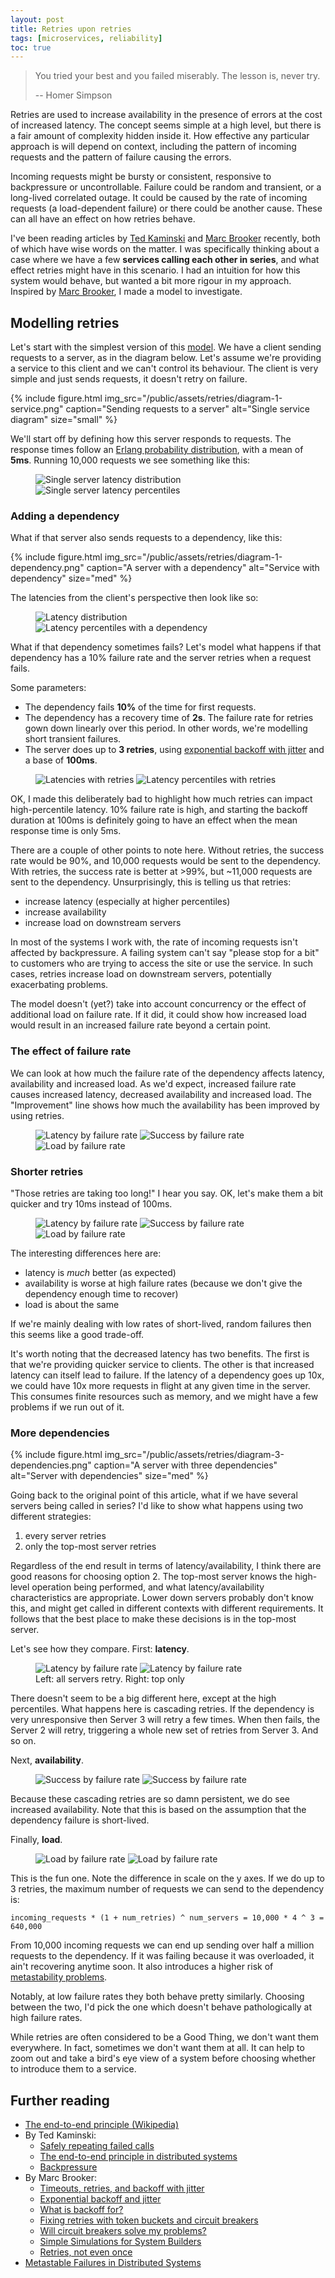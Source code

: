 ```yaml
---
layout: post
title: Retries upon retries
tags: [microservices, reliability]
toc: true
---
```


<!-- markdownlint-disable MD036 MD033 -->

> You tried your best and you failed miserably. The lesson is, never try.
>
> -- Homer Simpson

<!-- begin_excerpt -->
Retries are used to increase availability in the presence of errors at the cost of increased latency. The concept seems simple at a high level, but there is a fair amount of complexity hidden inside it. How effective any particular approach is will depend on context, including the pattern of incoming requests and the pattern of failure causing the errors.
<!-- end_excerpt -->

Incoming requests might be bursty or consistent, responsive to backpressure or uncontrollable. Failure could be random and transient, or a long-lived correlated outage. It could be caused by the rate of incoming requests (a load-dependent failure) or there could be another cause. These can all have an effect on how retries behave.

I've been reading articles by [Ted Kaminski](https://www.tedinski.com) and [Marc Brooker](https://brooker.co.za/blog/) recently, both of which have wise words on the matter. I was specifically thinking about a case where we have a few **services calling each other in series**, and what effect retries might have in this scenario. I had an intuition for how this system would behave, but wanted a bit more rigour in my approach. Inspired by [Marc Brooker](https://brooker.co.za/blog/2022/04/11/simulation.html), I made a model to investigate.

## Modelling retries

Let's start with the simplest version of this [model](https://github.com/ThomWright/retry-model). We have a client sending requests to a server, as in the diagram below. Let's assume we're providing a service to this client and we can't control its behaviour. The client is very simple and just sends requests, it doesn't retry on failure.

{% include figure.html
  img_src="/public/assets/retries/diagram-1-service.png"
  caption="Sending requests to a server"
  alt="Single service diagram"
  size="small"
%}

We'll start off by defining how this server responds to requests. The response times follow an [Erlang probability distribution](https://newrelic.com/blog/best-practices/expected-distributions-website-response-times), with a mean of **5ms**. Running 10,000 requests we see something like this:

<figure class="multi-img">
  <img class="small-img" src="/public/assets/retries/1-perfect-latencies.png" alt="Single server latency distribution"/>
  <img class="small-img" src="/public/assets/retries/1-perfect-percentiles.png" alt="Single server latency percentiles"/>
</figure>

### Adding a dependency

What if that server also sends requests to a dependency, like this:

{% include figure.html
  img_src="/public/assets/retries/diagram-1-dependency.png"
  caption="A server with a dependency"
  alt="Service with dependency"
  size="med"
%}

The latencies from the client's perspective then look like so:

<figure class="multi-img">
  <img class="small-img" src="/public/assets/retries/2-perfect-latencies.png" alt="Latency distribution"/>
  <img class="small-img" src="/public/assets/retries/2-perfect-percentiles.png" alt="Latency percentiles with a dependency"/>
</figure>

What if that dependency sometimes fails? Let's model what happens if that dependency has a 10% failure rate and the server retries when a request fails.

Some parameters:

- The dependency fails **10%** of the time for first requests.
- The dependency has a recovery time of **2s**. The failure rate for retries gown down linearly over this period. In other words, we're modelling short transient failures.
- The server does up to **3 retries**, using [exponential backoff with jitter](https://aws.amazon.com/blogs/architecture/exponential-backoff-and-jitter/) and a base of **100ms**.

<figure class="multi-img">
  <img class="small-img" src="/public/assets/retries/2-failures-latencies.png" alt="Latencies with retries"/>
  <img class="small-img" src="/public/assets/retries/2-failures-percentiles.png" alt="Latency percentiles with retries"/>
</figure>

OK, I made this deliberately bad to highlight how much retries can impact high-percentile latency. 10% failure rate is high, and starting the backoff duration at 100ms is definitely going to have an effect when the mean response time is only 5ms.

There are a couple of other points to note here. Without retries, the success rate would be 90%, and 10,000 requests would be sent to the dependency. With retries, the success rate is better at >99%, but ~11,000 requests are sent to the dependency. Unsurprisingly, this is telling us that retries:

- increase latency (especially at higher percentiles)
- increase availability
- increase load on downstream servers

In most of the systems I work with, the rate of incoming requests isn't affected by backpressure. A failing system can't say "please stop for a bit" to customers who are trying to access the site or use the service. In such cases, retries increase load on downstream servers, potentially exacerbating problems.

The model doesn't (yet?) take into account concurrency or the effect of additional load on failure rate. If it did, it could show how increased load would result in an increased failure rate beyond a certain point.

### The effect of failure rate

We can look at how much the failure rate of the dependency affects latency, availability and increased load. As we'd expect, increased failure rate causes increased latency, decreased availability and increased load. The "Improvement" line shows how much the availability has been improved by using retries.

<figure class="multi-img">
  <img class="small-img" src="/public/assets/retries/2-latency-by-failure-rate.png" alt="Latency by failure rate"/>
  <img class="small-img" src="/public/assets/retries/2-success-by-failure-rate.png" alt="Success by failure rate"/>
  <img class="small-img" src="/public/assets/retries/2-load-by-failure-rate.png" alt="Load by failure rate"/>
</figure>

### Shorter retries

"Those retries are taking too long!" I hear you say. OK, let's make them a bit quicker and try 10ms instead of 100ms.

<figure class="multi-img">
  <img class="small-img" src="/public/assets/retries/2-shorter-latency-by-failure-rate.png" alt="Latency by failure rate"/>
  <img class="small-img" src="/public/assets/retries/2-shorter-success-by-failure-rate.png" alt="Success by failure rate"/>
  <img class="small-img" src="/public/assets/retries/2-shorter-load-by-failure-rate.png" alt="Load by failure rate"/>
</figure>

The interesting differences here are:

- latency is _much_ better (as expected)
- availability is worse at high failure rates (because we don't give the dependency enough time to recover)
- load is about the same

If we're mainly dealing with low rates of short-lived, random failures then this seems like a good trade-off.

It's worth noting that the decreased latency has two benefits. The first is that we're providing quicker service to clients. The other is that increased latency can itself lead to failure. If the latency of a dependency goes up 10x, we could have 10x more requests in flight at any given time in the server. This consumes finite resources such as memory, and we might have a few problems if we run out of it.

### More dependencies

{% include figure.html
  img_src="/public/assets/retries/diagram-3-dependencies.png"
  caption="A server with three dependencies"
  alt="Server with dependencies"
  size="med"
%}

Going back to the original point of this article, what if we have several servers being called in series? I'd like to show what happens using two different strategies:

1. every server retries
2. only the top-most server retries

Regardless of the end result in terms of latency/availability, I think there are good reasons for choosing option 2. The top-most server knows the high-level operation being performed, and what latency/availability characteristics are appropriate. Lower down servers probably don't know this, and might get called in different contexts with different requirements. It follows that the best place to make these decisions is in the top-most server.

Let's see how they compare. First: **latency**.

<figure class="multi-img">
  <img class="small-img" src="/public/assets/retries/4-all-latency-by-failure-rate.png" alt="Latency by failure rate"/>
  <img class="small-img" src="/public/assets/retries/4-top-only-latency-by-failure-rate.png" alt="Latency by failure rate"/>
  <figcaption>Left: all servers retry. Right: top only</figcaption>
</figure>

There doesn't seem to be a big different here, except at the high percentiles. What happens here is cascading retries. If the dependency is very unresponsive then Server 3 will retry a few times. When then fails, the Server 2 will retry, triggering a whole new set of retries from Server 3. And so on.

Next, **availability**.

<figure class="multi-img">
  <img class="small-img" src="/public/assets/retries/4-all-success-by-failure-rate.png" alt="Success by failure rate"/>
  <img class="small-img" src="/public/assets/retries/4-top-only-success-by-failure-rate.png" alt="Success by failure rate"/>
</figure>

Because these cascading retries are so damn persistent, we do see increased availability. Note that this is based on the assumption that the dependency failure is short-lived.

Finally, **load**.

<figure class="multi-img">
  <img class="small-img" src="/public/assets/retries/4-all-load-by-failure-rate.png" alt="Load by failure rate"/>
  <img class="small-img" src="/public/assets/retries/4-top-only-load-by-failure-rate.png" alt="Load by failure rate"/>
</figure>

This is the fun one. Note the difference in scale on the y axes. If we do up to 3 retries, the maximum number of requests we can send to the dependency is:

```text
incoming_requests * (1 + num_retries) ^ num_servers = 10,000 * 4 ^ 3 = 640,000
```

From 10,000 incoming requests we can end up sending over half a million requests to the dependency. If it was failing because it was overloaded, it ain't recovering anytime soon. It also introduces a higher risk of [metastability problems](https://sigops.org/s/conferences/hotos/2021/papers/hotos21-s11-bronson.pdf).

Notably, at low failure rates they both behave pretty similarly. Choosing between the two, I'd pick the one which doesn't behave pathologically at high failure rates.

While retries are often considered to be a Good Thing, we don't want them everywhere. In fact, sometimes we don't want them at all. It can help to zoom out and take a bird's eye view of a system before choosing whether to introduce them to a service.

## Further reading

- [The end-to-end principle (Wikipedia)](https://en.wikipedia.org/wiki/End-to-end_principle)
- By Ted Kaminski:
  - [Safely repeating failed calls](https://www.tedinski.com/2019/02/20/idempotence.html)
  - [The end-to-end principle in distributed systems](https://www.tedinski.com/2019/02/27/end-to-end-principle.html)
  - [Backpressure](https://www.tedinski.com/2019/03/05/backpressure.html)
- By Marc Brooker:
  - [Timeouts, retries, and backoff with jitter](https://aws.amazon.com/builders-library/timeouts-retries-and-backoff-with-jitter/)
  - [Exponential backoff and jitter](https://aws.amazon.com/blogs/architecture/exponential-backoff-and-jitter/)
  - [What is backoff for?](https://brooker.co.za/blog/2022/08/11/backoff.html)
  - [Fixing retries with token buckets and circuit breakers](https://brooker.co.za/blog/2022/02/28/retries.html)
  - [Will circuit breakers solve my problems?](https://brooker.co.za/blog/2022/02/16/circuit-breakers.html)
  - [Simple Simulations for System Builders](https://brooker.co.za/blog/2022/04/11/simulation.html)
  - [Retries, not even once](https://twitter.com/marcjbrooker/status/1489651911640825858)
- [Metastable Failures in Distributed Systems](https://sigops.org/s/conferences/hotos/2021/papers/hotos21-s11-bronson.pdf)
